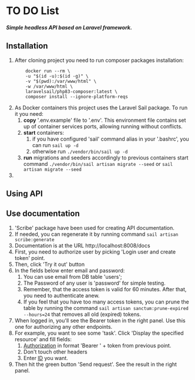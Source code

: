 # TO DO List

##### Simple headless API based on Laravel framework.

## Installation

1. After cloning project you need to run composer packages installation:
    ```
        docker run --rm \
        -u "$(id -u):$(id -g)" \
        -v "$(pwd):/var/www/html" \
        -w /var/www/html \
        laravelsail/php83-composer:latest \
        composer install --ignore-platform-reqs
    ```
2. As Docker containers this project uses the Laravel Sail package. To run it you need:     
   1. **copy** '.env.example' file to '.env'. This environment file contains set up of container services ports, allowing running without conflicts.
   2. **start** containers:
      1. if you have configured 'sail' command alias in your '.bashrc', you can run `sail up -d`
      2. otherwise run `./vendor/bin/sail up -d`
   3. **run** migrations and seeders accordingly to previous containers start command `./vendor/bin/sail artisan migrate --seed` or `sail artisan migrate --seed`
3. 

## Using API


## Use documentation
1. 'Scribe' package have been used for creating API documentation.
2. If needed, you can regenerate it by running command `sail artisan scribe:generate`
3. Documentation is at the URL http://localhost:8008/docs
4. First, you need to authorize user by picking 'Login user and create token' point.
5. Then, click 'Try it out' button
6. In the fields below enter email and password:
   1. You can use email from DB table 'users';
   2. The Password of any user is 'password' for simple testing.
   3. Remember, that the access token is valid for 60 minutes. After that, you need to authenticate anew.
   4. If you feel that you have too many access tokens, you can prune the table by running the command `sail artisan sanctum:prune-expired --hours=24` that removes all old (expired) tokens.
7. When logged in, you'll see the Bearer token in the right panel. Use this one for authorizing any other endpoints.
8. For example, you want to see some 'task'. Click 'Display the specified resource' and fill fields:
   1. <u>Authorization</u> in format 'Bearer ' + token from previous point. 
   2. Don't touch other headers
   3. Enter <u>ID</u> you want.
9. Then hit the green button 'Send request'. See the result in the right panel.
